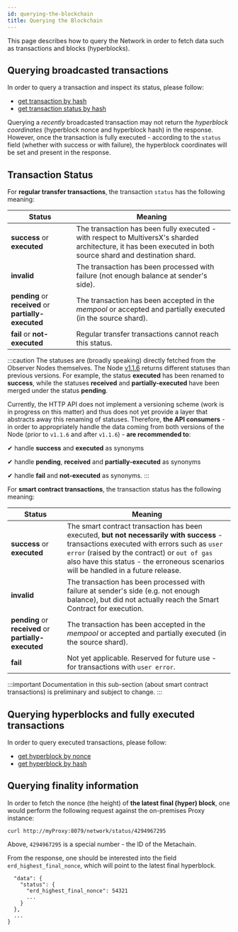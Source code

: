 ```yaml
---
id: querying-the-blockchain
title: Querying the Blockchain
---
```


[comment]: # (mx-abstract)

This page describes how to query the Network in order to fetch data such as transactions and blocks (hyperblocks).

[comment]: # (mx-context-auto)

## **Querying broadcasted transactions**

In order to query a transaction and inspect its status, please follow:

- [get transaction by hash](/sdk-and-tools/rest-api/transactions#get-transaction)
- [get transaction status by hash](/sdk-and-tools/rest-api/transactions#get-transaction-status)

Querying a _recently_ broadcasted transaction may not return the _hyperblock coordinates_ (hyperblock nonce and hyperblock hash) in the response. However, once the transaction is fully executed - according to the `status` field (whether with success or with failure), the hyperblock coordinates will be set and present in the response.

[comment]: # (mx-context-auto)

## **Transaction Status**

For **regular transfer transactions**, the transaction `status` has the following meaning:

| Status                                                | Meaning                                                                                                                                                       |
| ----------------------------------------------------- | ------------------------------------------------------------------------------------------------------------------------------------------------------------- |
| **success** or **executed**                           | The transaction has been fully executed - with respect to MultiversX's sharded architecture, it has been executed in both source shard and destination shard. |
| **invalid**                                           | The transaction has been processed with failure (not enough balance at sender's side).                                                                        |
| **pending** or **received** or **partially-executed** | The transaction has been accepted in the _mempool_ or accepted and partially executed (in the source shard).                                                  |
| **fail** or **not-executed**                          | Regular transfer transactions cannot reach this status.                                                                                                       |

:::caution
The statuses are (broadly speaking) directly fetched from the Observer Nodes themselves. The Node [v1.1.6](https://github.com/multiversx/mx-chain-go/releases/tag/v1.1.6) returns different statuses than previous versions. For example, the status **executed** has been renamed to **success**, while the statuses **received** and **partially-executed** have been merged under the status **pending**.

Currently, the HTTP API does not implement a versioning scheme (work is in progress on this matter) and thus does not yet provide a layer that abstracts away this renaming of statuses. Therefore, **the API consumers** - in order to appropriately handle the data coming from both versions of the Node (prior to `v1.1.6` and after `v1.1.6`) - **are recommended to**:

✔ handle **success** and **executed** as synonyms

✔ handle **pending**, **received** and **partially-executed** as synonyms

✔ handle **fail** and **not-executed** as synonyms.
:::

For **smart contract transactions**, the transaction status has the following meaning:

| Status                                                | Meaning                                                                                                                                                                                                                                                                           |
| ----------------------------------------------------- | --------------------------------------------------------------------------------------------------------------------------------------------------------------------------------------------------------------------------------------------------------------------------------- |
| **success** or **executed**                           | The smart contract transaction has been executed, **but not necessarily with** **success** - transactions executed with errors such as `user error` (raised by the contract) or `out of gas` also have this status - the erroneous scenarios will be handled in a future release. |
| **invalid**                                           | The transaction has been processed with failure at sender's side (e.g. not enough balance), but did not actually reach the Smart Contract for execution.                                                                                                                          |
| **pending** or **received** or **partially-executed** | The transaction has been accepted in the _mempool_ or accepted and partially executed (in the source shard).                                                                                                                                                                      |
| **fail**                                              | Not yet applicable. Reserved for future use - for transactions with `user error`.                                                                                                                                                                                                 |

:::important
Documentation in this sub-section (about smart contract transactions) is preliminary and subject to change.
:::

[comment]: # (mx-context-auto)

## **Querying hyperblocks and fully executed transactions**

In order to query executed transactions, please follow:

- [get hyperblock by nonce](/sdk-and-tools/rest-api/blocks#get-hyperblock-by-nonce)
- [get hyperblock by hash](/sdk-and-tools/rest-api/blocks#get-hyperblock-by-hash)

[comment]: # (mx-context-auto)

## **Querying finality information**

In order to fetch the nonce (the height) of **the latest final (hyper) block**, one would perform the following request against the on-premises Proxy instance:

```
curl http://myProxy:8079/network/status/4294967295
```

Above, `4294967295` is a special number - the ID of the Metachain.

From the response, one should be interested into the field `erd_highest_final_nonce`, which will point to the latest final hyperblock.

```
  "data": {
    "status": {
      "erd_highest_final_nonce": 54321
      ...
    }
  },
  ...
}

```
